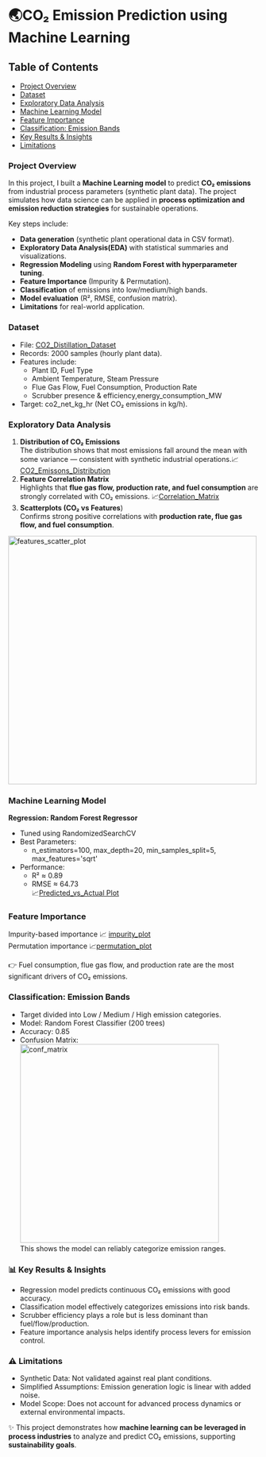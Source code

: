 # 🌏**CO₂ Emission Prediction using Machine Learning**

## Table of Contents
 - [Project Overview](project-overview)
 - [Dataset](dataset)
 - [Exploratory Data Analysis](exploratory-data-analysis)
 - [Machine Learning Model](machine-learning-model)
 - [Feature Importance](feature-importance)
 - [Classification: Emission Bands](classification-emission-bands)
 - [Key Results & Insights](key-results-&-insights)
 - [Limitations](limitations)



### Project Overview
In this project, I built a **Machine Learning model** to predict **CO₂ emissions** from industrial process parameters (synthetic plant data). The project simulates how data science can be applied in **process optimization and emission reduction strategies** for sustainable operations.

Key steps include:<br>
- **Data generation** (synthetic plant operational data in CSV format).<br>
- **Exploratory Data Analysis(EDA)** with statistical summaries and visualizations.<br>
- **Regression Modeling** using **Random Forest with hyperparameter tuning**.<br>
- **Feature Importance** (Impurity & Permutation).<br>
- **Classification** of emissions into low/medium/high bands.<br>
- **Model evaluation** (R², RMSE, confusion matrix).<br>
- **Limitations** for real-world application.<br>

### Dataset
- File: [ CO2_Distillation_Dataset](https://github.com/keshav-01-karn/Industrial-CO2-Emission-Prediction/blob/main/CO2_Distillation_Dataset.csv)<br>
- Records: 2000 samples (hourly plant data).<br>
- Features include:<br>
  - Plant ID, Fuel Type<br>
  - Ambient Temperature, Steam Pressure<br>
  - Flue Gas Flow, Fuel Consumption, Production Rate<br>
  - Scrubber presence & efficiency,energy_consumption_MW<br>
- Target: co2_net_kg_hr (Net CO₂ emissions in kg/h).

### Exploratory Data Analysis
1. **Distribution of CO₂ Emissions**<br>
The distribution shows that most emissions fall around the mean with some variance — consistent with synthetic industrial     operations.📈[CO2_Emissons_Distribution](https://github.com/keshav-01-karn/Industrial-CO2-Emission-Prediction/blob/main/histogram_co2.png)
2. **Feature Correlation Matrix**<br>
Highlights that **flue gas flow, production rate, and fuel consumption** are strongly correlated with CO₂ emissions.          📈[Correlation_Matrix](https://github.com/keshav-01-karn/Industrial-CO2-Emission-Prediction/blob/main/correlation_matrix.png)<br>
3. **Scatterplots (CO₂ vs Features**)<br>
Confirms strong positive correlations with **production rate, flue gas flow, and fuel consumption**.
<img width="500" height="500" alt="features_scatter_plot" src="https://github.com/user-attachments/assets/20040bb4-8b60-49c5-b9ab-a494e9419b89" />

### Machine Learning Model
**Regression: Random Forest Regressor**<br>
- Tuned using RandomizedSearchCV<br>
- Best Parameters: <br>
  - n_estimators=100, max_depth=20, min_samples_split=5, max_features='sqrt'<br>
- Performance:<br>
  - R² ≈ 0.89<br>
  - RMSE ≈ 64.73<br>
📈[Predicted_vs_Actual Plot](https://github.com/keshav-01-karn/Industrial-CO2-Emission-Prediction/blob/main/pred_vs_actual.png)

### Feature Importance

Impurity-based importance 📈 [impurity_plot](https://github.com/keshav-01-karn/Industrial-CO2-Emission-Prediction/blob/main/feature_importance_impurity.png)<br>
Permutation importance 📈[permutation_plot](https://github.com/keshav-01-karn/Industrial-CO2-Emission-Prediction/blob/main/feature_importance_perm.png)<br>

👉 Fuel consumption, flue gas flow, and production rate are the most significant drivers of CO₂ emissions.

### Classification: Emission Bands

- Target divided into Low / Medium / High emission categories.<br>
- Model: Random Forest Classifier (200 trees)<br>
- Accuracy: 0.85<br>
- Confusion Matrix:<br>
  <img width="400" height="400" alt="conf_matrix" src="https://github.com/user-attachments/assets/87d8dd17-1cb0-4100-aaf2-865378fcb310" /> <br>
  This shows the model can reliably categorize emission ranges.

### 📊 Key Results & Insights
  - Regression model predicts continuous CO₂ emissions with good accuracy.
  - Classification model effectively categorizes emissions into risk bands.
  - Scrubber efficiency plays a role but is less dominant than fuel/flow/production.
  - Feature importance analysis helps identify process levers for emission control.
### ⚠️ Limitations
  - Synthetic Data: Not validated against real plant conditions.
  - Simplified Assumptions: Emission generation logic is linear with added noise.
  - Model Scope: Does not account for advanced process dynamics or external environmental impacts.


✨ This project demonstrates how **machine learning can be leveraged in process industries** to analyze and predict CO₂ emissions, supporting **sustainability goals**.



